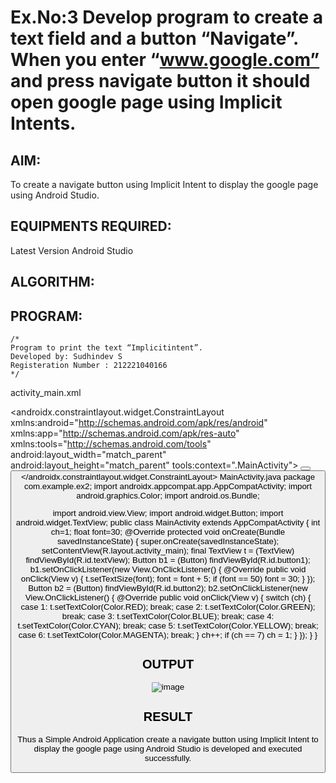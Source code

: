 # Ex.No:3 Develop program to create a text field and a button “Navigate”. When you enter “www.google.com” and press navigate button it should open google page using Implicit Intents.


## AIM:

To create a navigate button using Implicit Intent to display the google page using Android Studio.

## EQUIPMENTS REQUIRED:

Latest Version Android Studio

## ALGORITHM:



## PROGRAM:
```
/*
Program to print the text “Implicitintent”.
Developed by: Sudhindev S
Registeration Number : 212221040166
*/
```
activity_main.xml
<?xml version="1.0" encoding="utf-8"?>
<androidx.constraintlayout.widget.ConstraintLayout
xmlns:android="http://schemas.android.com/apk/res/android"
xmlns:app="http://schemas.android.com/apk/res-auto"
xmlns:tools="http://schemas.android.com/tools"
android:layout_width="match_parent"
android:layout_height="match_parent"
tools:context=".MainActivity">
<TextView
android:id="@+id/textView"
android:layout_width="match_parent"
android:layout_height="wrap_content"
android:layout_margin="30dp"
android:layout_marginTop="296dp"
android:gravity="center"
android:text="Hello World!"
android:textSize="25sp"
android:textStyle="bold"
app:layout_constraintBottom_toTopOf="@+id/button1"
app:layout_constraintEnd_toEndOf="parent"
app:layout_constraintHorizontal_bias="0.266"
app:layout_constraintStart_toStartOf="parent"
app:layout_constraintTop_toTopOf="parent"
tools:ignore="MissingConstraints" />
<Button
android:id="@+id/button1"
android:layout_width="match_parent"
android:layout_height="wrap_content"
android:layout_margin="20dp"
android:layout_marginBottom="48dp"
android:gravity="center"
android:text="Change font size"
android:textSize="25sp"
app:layout_constraintBottom_toTopOf="@+id/button2"
app:layout_constraintEnd_toEndOf="parent"
app:layout_constraintHorizontal_bias="0.25"
app:layout_constraintStart_toStartOf="parent"
tools:ignore="MissingConstraints" />
<Button
android:id="@+id/button2"
android:layout_width="match_parent"
android:layout_height="wrap_content"
android:layout_margin="20dp"
android:gravity="center"
android:text="Change color"
android:textSize="25sp"
app:layout_constraintBottom_toBottomOf="parent"
app:layout_constraintEnd_toEndOf="parent"
app:layout_constraintHorizontal_bias="0.4"
app:layout_constraintStart_toStartOf="parent"
tools:ignore="MissingConstraints" />
</androidx.constraintlayout.widget.ConstraintLayout>
MainActivity.java
package com.example.ex2;
import androidx.appcompat.app.AppCompatActivity;
import android.graphics.Color;
import android.os.Bundle;


import android.view.View;
import android.widget.Button;
import android.widget.TextView;
public class MainActivity extends AppCompatActivity {
int ch=1;
float font=30;
@Override
protected void onCreate(Bundle savedInstanceState) {
super.onCreate(savedInstanceState);
setContentView(R.layout.activity_main);
final TextView t = (TextView) findViewById(R.id.textView);
Button b1 = (Button) findViewById(R.id.button1);
b1.setOnClickListener(new View.OnClickListener() {
@Override
public void onClick(View v) {
t.setTextSize(font);
font = font + 5;
if (font == 50)
font = 30;
}
});
Button b2 = (Button) findViewById(R.id.button2);
b2.setOnClickListener(new View.OnClickListener() {
@Override
public void onClick(View v) {
switch (ch) {
case 1:
t.setTextColor(Color.RED);
break;
case 2:
t.setTextColor(Color.GREEN);
break;
case 3:
t.setTextColor(Color.BLUE);
break;
case 4:
t.setTextColor(Color.CYAN);
break;
case 5:
t.setTextColor(Color.YELLOW);
break;
case 6:
t.setTextColor(Color.MAGENTA);
break;
}
ch++;
if (ch == 7)
ch = 1;
}
});
} }

## OUTPUT


![image](https://github.com/Sudhindev/Experiment-3/assets/130021386/5245ad13-fb13-4e2b-8d96-48e6e41e570a)





## RESULT
Thus a Simple Android Application create a navigate button using Implicit Intent to display the google page using Android Studio is developed and executed successfully.
